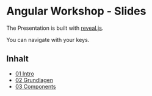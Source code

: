 # Angular Workshop - Slides

The Presentation is built with [reveal.js](http://lab.hakim.se/reveal-js/).


You can navigate with your keys. 

## Inhalt
- [01 Intro](https://baloise.github.io/ws-angular_slides/)
- [02 Grundlagen](https://baloise.github.io/ws-angular_slides/02_Grundlagen.html)
- [03 Components](https://baloise.github.io/ws-angular_slides/03_Components.html)
